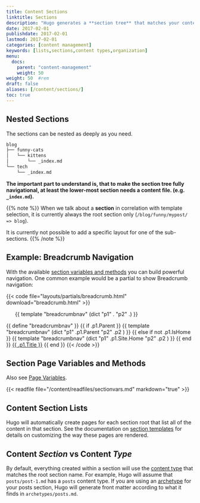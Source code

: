 ```yaml
---
title: Content Sections
linktitle: Sections
description: "Hugo generates a **section tree** that matches your content."
date: 2017-02-01
publishdate: 2017-02-01
lastmod: 2017-02-01
categories: [content management]
keywords: [lists,sections,content types,organization]
menu:
  docs:
    parent: "content-management"
    weight: 50
weight: 50	#rem
draft: false
aliases: [/content/sections/]
toc: true
---
```



## Nested Sections

The sections can be nested as deeply as you need.

```bash
blog
├── funny-cats
│   └── kittens
│       └── _index.md
└── tech
    └── _index.md
```


**The important part to understand is, that to make the section tree fully navigational, at least the lower-most section needs a content file. (e.g. `_index.md`).** 


{{% note %}}
When we talk about a **section** in correlation with template selection, it is currently always the root section only (`/blog/funny/mypost/ => blog`). 

It is currently not possible to add a specific layout for one of the sub-sections.
{{% /note %}}


## Example: Breadcrumb Navigation

With the available [section variables and methods](#section-page-variables-and-methods) you can build powerful navigation. One common example would be a partial to show Breadcrumb navigation:


{{< code file="layouts/partials/breadcrumb.html" download="breadcrumb.html" >}}
<ol  class="nav navbar-nav">
  {{ template "breadcrumbnav" (dict "p1" . "p2" .) }}
</ol>
{{ define "breadcrumbnav" }}
{{ if .p1.Parent }}
{{ template "breadcrumbnav" (dict "p1" .p1.Parent "p2" .p2 )  }}
{{ else if not .p1.IsHome }}
{{ template "breadcrumbnav" (dict "p1" .p1.Site.Home "p2" .p2 )  }}
{{ end }}
<li{{ if eq .p1 .p2 }} class="active"{{ end }}>
  <a href="{{ .p1.Permalink }}">{{ .p1.Title }}</a>
</li>
{{ end }}
{{< /code >}}

## Section Page Variables and Methods

Also see [Page Variables](/variables/page/).

{{< readfile file="/content/readfiles/sectionvars.md" markdown="true" >}}

## Content Section Lists

Hugo will automatically create pages for each section root that list all of the content in that section. See the documentation on [section templates][] for details on customizing the way these pages are rendered.

## Content *Section* vs Content *Type*

By default, everything created within a section will use the [content type][] that matches the root section name. For example, Hugo will assume that `posts/post-1.md` has a `posts` content type. If you are using an [archetype][] for your posts section, Hugo will generate front matter according to what it finds in `archetypes/posts.md`.

[archetype]: /content-management/archetypes/
[content type]: /content-management/types/
[directory structure]: /getting-started/directory-structure/
[section templates]: /templates/section-templates/


